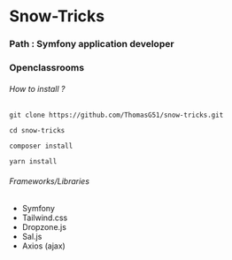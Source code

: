 # Snow-Tricks
### Path : Symfony application developer
### Openclassrooms

###### How to install ?
    git clone https://github.com/ThomasG51/snow-tricks.git

    cd snow-tricks

    composer install

    yarn install

###### Frameworks/Libraries
* Symfony
* Tailwind.css
* Dropzone.js
* Sal.js
* Axios (ajax)